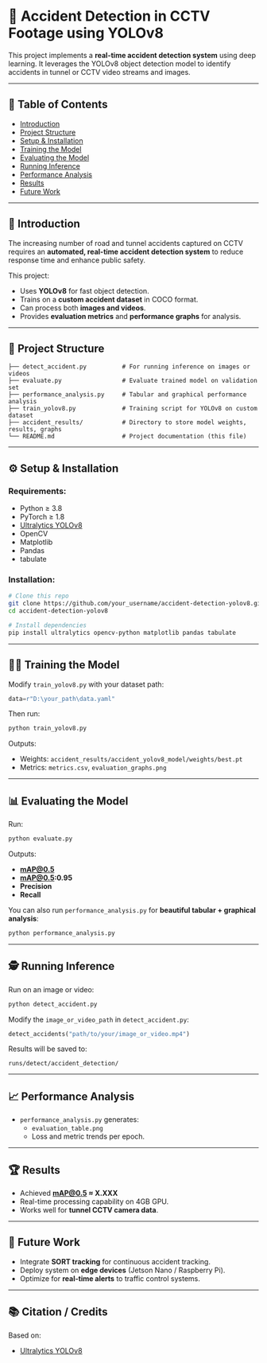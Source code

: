 
# 🚦 Accident Detection in CCTV Footage using YOLOv8

This project implements a **real-time accident detection system** using deep learning. It leverages the YOLOv8 object detection model to identify accidents in tunnel or CCTV video streams and images.

---

## 📝 Table of Contents

- [Introduction](#introduction)
- [Project Structure](#project-structure)
- [Setup & Installation](#setup--installation)
- [Training the Model](#training-the-model)
- [Evaluating the Model](#evaluating-the-model)
- [Running Inference](#running-inference)
- [Performance Analysis](#performance-analysis)
- [Results](#results)
- [Future Work](#future-work)

---

## 📌 Introduction

The increasing number of road and tunnel accidents captured on CCTV requires an **automated, real-time accident detection system** to reduce response time and enhance public safety.

This project:
- Uses **YOLOv8** for fast object detection.
- Trains on a **custom accident dataset** in COCO format.
- Can process both **images and videos**.
- Provides **evaluation metrics** and **performance graphs** for analysis.

---

## 📂 Project Structure

```
├── detect_accident.py          # For running inference on images or videos
├── evaluate.py                 # Evaluate trained model on validation set
├── performance_analysis.py     # Tabular and graphical performance analysis
├── train_yolov8.py             # Training script for YOLOv8 on custom dataset
├── accident_results/           # Directory to store model weights, results, graphs
└── README.md                   # Project documentation (this file)
```

---

## ⚙️ Setup & Installation

### Requirements:
- Python ≥ 3.8
- PyTorch ≥ 1.8
- [Ultralytics YOLOv8](https://github.com/ultralytics/ultralytics)
- OpenCV
- Matplotlib
- Pandas
- tabulate

### Installation:

```bash
# Clone this repo
git clone https://github.com/your_username/accident-detection-yolov8.git
cd accident-detection-yolov8

# Install dependencies
pip install ultralytics opencv-python matplotlib pandas tabulate
```

---

## 🏋️‍♂️ Training the Model

Modify `train_yolov8.py` with your dataset path:

```python
data=r"D:\your_path\data.yaml"
```

Then run:

```bash
python train_yolov8.py
```

Outputs:
- Weights: `accident_results/accident_yolov8_model/weights/best.pt`
- Metrics: `metrics.csv`, `evaluation_graphs.png`

---

## 📊 Evaluating the Model

Run:

```bash
python evaluate.py
```

Outputs:
- **mAP@0.5**
- **mAP@0.5:0.95**
- **Precision**
- **Recall**

You can also run `performance_analysis.py` for **beautiful tabular + graphical analysis**:

```bash
python performance_analysis.py
```

---

## 🕵️ Running Inference

Run on an image or video:

```bash
python detect_accident.py
```

Modify the `image_or_video_path` in `detect_accident.py`:

```python
detect_accidents("path/to/your/image_or_video.mp4")
```

Results will be saved to:

```
runs/detect/accident_detection/
```

---

## 📈 Performance Analysis

- `performance_analysis.py` generates:
  - `evaluation_table.png`
  - Loss and metric trends per epoch.

---

## 🏆 Results

- Achieved **mAP@0.5 ≈ X.XXX**
- Real-time processing capability on 4GB GPU.
- Works well for **tunnel CCTV camera data**.

---

## 🚀 Future Work

- Integrate **SORT tracking** for continuous accident tracking.
- Deploy system on **edge devices** (Jetson Nano / Raspberry Pi).
- Optimize for **real-time alerts** to traffic control systems.

---

## 📚 Citation / Credits

Based on:
- [Ultralytics YOLOv8](https://github.com/ultralytics/ultralytics)
